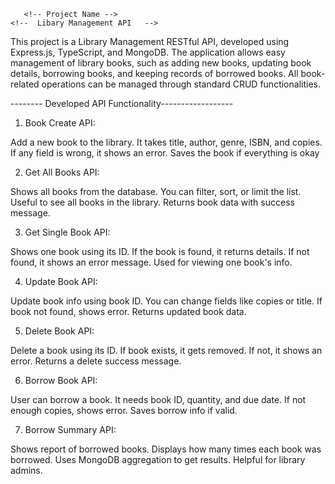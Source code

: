 
       <!-- Project Name -->
    <!--  Libary Management API   -->


This project is a Library Management RESTful API, developed using Express.js, TypeScript, and MongoDB.
The application allows easy management of library books, such as adding new books, updating book details, borrowing books, and keeping records of borrowed books.
All book-related operations can be managed through standard CRUD functionalities.



-------- Developed API Functionality------------------


1. Book Create API:

Add a new book to the library.
It takes title, author, genre, ISBN, and copies.
If any field is wrong, it shows an error.
Saves the book if everything is okay



2. Get All Books API:

Shows all books from the database.
You can filter, sort, or limit the list.
Useful to see all books in the library.
Returns book data with success message.


3. Get Single Book API:

Shows one book using its ID.
If the book is found, it returns details.
If not found, it shows an error message.
Used for viewing one book's info.


4.  Update Book API:

Update book info using book ID.
You can change fields like copies or title.
If book not found, shows error.
Returns updated book data.

5. Delete Book API:

Delete a book using its ID.
If book exists, it gets removed.
If not, it shows an error.
Returns a delete success message.

6.  Borrow Book API:

User can borrow a book.
It needs book ID, quantity, and due date.
If not enough copies, shows error.
Saves borrow info if valid.

7.  Borrow Summary API:

Shows report of borrowed books.
Displays how many times each book was borrowed.
Uses MongoDB aggregation to get results.
Helpful for library admins.














